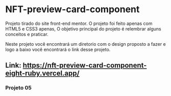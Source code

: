 # NFT-preview-card-component


Projeto tirado do site front-end mentor. O projeto foi feito apenas com HTML5 e CSS3 apenas, O objetivo principal do projeto é relembrar alguns conceitos e praticar.

Neste projeto você encontrará um diretorio com o design proposto a fazer e logo a baixo você encontrará o link desse projeto.

## Link: https://nft-preview-card-component-eight-ruby.vercel.app/

### Projeto 05

